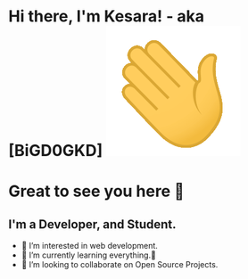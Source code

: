 # Hi there, I'm Kesara! - aka [BiGD0GKD] ![wave](https://github.com/kesaralive/kesaralive/blob/main/src/wave.gif?raw=true)

# Great to see you here 👋

## I'm a Developer, and Student.

- 👀 I’m interested in web development.
- 🌱 I’m currently learning everything.🤣
- 💞️ I’m looking to collaborate on Open Source Projects.
